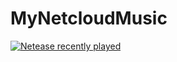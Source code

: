 # MyNetcloudMusic

[![Netease recently played](https://netease-recent-profile.vercel.app/?id=1881027973&type=0&title=最近在听&show_percent=1)](https://netease-recent-profile.vercel.app/?id=1881027973&type=0&title=最近在听&show_percent=1)
